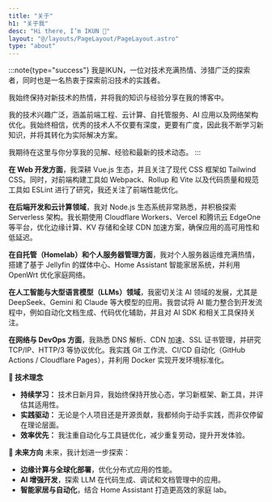 ```yaml
---
title: "关于"
h1: "关于我"
desc: "Hi there, I’m IKUN 👋"
layout: "@/layouts/PageLayout/PageLayout.astro"
type: "about"
---
```


:::note{type="success"}
我是IKUN，一位对技术充满热情、涉猎广泛的探索者，同时也是一名热衷于探索前沿技术的实践者。

我始终保持对新技术的热情，并将我的知识与经验分享在我的博客中。

我的技术兴趣广泛，涵盖前端工程、云计算、自托管服务、AI 应用以及网络架构优化。我始终相信，优秀的技术人不仅要有深度，更要有广度，因此我不断学习新知识，并将其转化为实际解决方案。

我期待在这里与你分享我的见解、经验和最新的技术动态。
:::


**在 Web 开发方面**，我深耕 Vue.js 生态，并且关注了现代 CSS 框架如 Tailwind CSS。同时，对前端构建工具如 Webpack、Rollup 和 Vite 以及代码质量和规范工具如 ESLint 进行了研究，我还关注了前端性能优化。

**在后端开发和云计算领域**，我对 Node.js 生态系统非常熟悉，并积极探索 Serverless 架构。我长期使用 Cloudflare Workers、Vercel 和腾讯云 EdgeOne 等平台，优化边缘计算、KV 存储和全球 CDN 加速方案，确保应用的高可用性和低延迟。

**在自托管（Homelab）和个人服务器管理方面**，我对个人服务器运维充满热情，搭建了基于 Jellyfin 的媒体中心、Home Assistant 智能家居系统，并利用 OpenWrt 优化家庭网络。

**在人工智能与大型语言模型（LLMs）领域**，我密切关注 AI 领域的发展，尤其是 DeepSeek、Gemini 和 Claude 等大模型的应用。我尝试将 AI 能力整合到开发流程中，例如自动化文档生成、代码优化辅助，并且对 AI SDK 和相关工具保持关注。

**在网络与 DevOps 方面**，我熟悉 DNS 解析、CDN 加速、SSL 证书管理，并研究 TCP/IP、HTTP/3 等协议优化。我实践 Git 工作流、CI/CD 自动化（GitHub Actions / Cloudflare Pages），并利用 Docker 实现开发环境标准化。

**🚀 技术理念**

- **持续学习：** 技术日新月异，我始终保持开放心态，学习新框架、新工具，并评估其适用性。
- **实践驱动：** 无论是个人项目还是开源贡献，我都倾向于动手实践，而非仅停留在理论层面。
- **效率优先：** 我注重自动化与工具链优化，减少重复劳动，提升开发体验。

**🎯 未来方向**
未来，我计划进一步探索：

- **边缘计算与全球化部署**，优化分布式应用的性能。
- **AI 增强开发**，探索 LLM 在代码生成、调试和文档管理中的应用。
- **智能家居与自动化**，结合 Home Assistant 打造更高效的家庭 lab。


